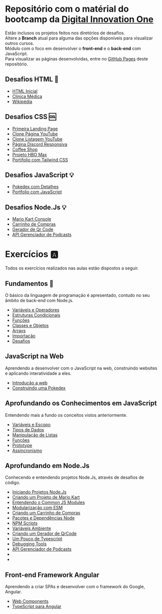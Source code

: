 # Repositório com o matérial do bootcamp da [Digital Innovation One](https://web.dio.me)
Estão inclusos os projetos feitos nos diretórios de desafios. <br>
Altere a **Branch** atual para alguma das opções disponíveis para visualizar outros cursos. <br>
Módulo com o foco em desenvolver o **front-end** e o **back-end** com JavaScript.<br>
Para visualizar as páginas desenvolvidas, entre no [GitHub Pages](https://gabryel-barboza.github.io/DIO/) deste repositório.

## Desafios HTML 📄
* [HTML Inicial](https://gabryel-barboza.github.io/DIO/web_developer/javascript/Desafios/Desafios_HTML/html_inicial.html)
* [Clínica Médica](https://gabryel-barboza.github.io/DIO/web_developer/javascript/Desafios/Desafios_HTML/clinica_medica/index.html)
* [Wikipédia](https://gabryel-barboza.github.io/DIO/web_developer/javascript/Desafios/Desafios_HTML/wikipedia/index.html)

## Desafios CSS 🆒
* [Primeira Landing Page](https://gabryel-barboza.github.io/DIO/web_developer/javascript/Desafios/Desafios_CSS/Primeira%20Landing%20Page)
* [Clone Página YouTube](https://gabryel-barboza.github.io/DIO/web_developer/javascript/Desafios/Desafios_CSS/Clone%20Página%20YouTube)
* [Clone Listagem YouTube](https://gabryel-barboza.github.io/DIO/web_developer/javascript/Desafios/Desafios_CSS/Clone%20Listagem%20do%20Youtube)
* [Página Discord Responsiva](https://gabryel-barboza.github.io/DIO/web_developer/javascript/Desafios/Desafios_CSS/Clone%20Discord)
* [Coffee Shop](https://gabryel-barboza.github.io/DIO/web_developer/javascript/Desafios/Desafios_CSS/Coffee%20Shop)
* [Projeto HBO Max](https://gabryel-barboza.github.io/DIO/web_developer/javascript/Desafios/Desafios_CSS/Clone%20HBO%20Max)
* [Portifolio com Tailwind CSS](https://gabryel-barboza.github.io/DIO/web_developer/javascript/Desafios/Desafios_CSS/Portifolio/src)

## Desafios JavaScript 💡
* [Pokedex com Detalhes](https://gabryel-barboza.github.io/DIO/web_developer/javascript/Desafios/Desafios_JavaScript/Pokedex)
* [Portfolio com JavaScript](https://gabryel-barboza.github.io/DIO/web_developer/javascript/Desafios/Desafios_JavaScript/Portfolio)

## Desafios Node.Js 💡
* [Mario Kart Console](https://github.com/Gabryel-Barboza/DIO/tree/JavaScript/web_developer/nodejs/00_Desafios/01_mario_kart)
* [Carrinho de Compras](https://github.com/Gabryel-Barboza/DIO/tree/JavaScript/web_developer/nodejs/00_Desafios/02_carrinho_shopee)
* [Gerador de Qr Code](https://github.com/Gabryel-Barboza/DIO/tree/JavaScript/web_developer/nodejs/00_Desafios/03_gerador_qr_code)
* [API Gerenciador de Podcasts](https://github.com/Gabryel-Barboza/DIO/tree/JavaScript/web_developer/nodejs/00_Desafios/04_gerenciador_podcast_api)

# Exercícios 🅰
Todos os exercícios realizados nas aulas estão dispostos a seguir.

## Fundamentos 👶
O básico da linguagem de programação é apresentado, contudo no seu âmbito de back-end com Node.js.
* [Variáveis e Operadores](https://github.com/Gabryel-Barboza/DIO/tree/JavaScript/web_developer/javascript/01_Fundamentos/01_Variáveis%20e%20Operadores)
* [Estruturas Condicionais](https://github.com/Gabryel-Barboza/DIO/tree/JavaScript/web_developer/javascript/01_Fundamentos/02_Estruturas%20Condicionais)
* [Funções](https://github.com/Gabryel-Barboza/DIO/tree/JavaScript/web_developer/javascript/01_Fundamentos/03_Funções)
* [Classes e Objetos](https://github.com/Gabryel-Barboza/DIO/tree/JavaScript/web_developer/javascript/01_Fundamentos/04_Classes%20e%20Objetos)
* [Arrays](https://github.com/Gabryel-Barboza/DIO/tree/JavaScript/web_developer/javascript/01_Fundamentos/05_Arrays)
* [Importação](https://github.com/Gabryel-Barboza/DIO/tree/JavaScript/web_developer/javascript/01_Fundamentos/06_Importação)
* [Desafios](https://github.com/Gabryel-Barboza/DIO/tree/JavaScript/web_developer/javascript/01_Fundamentos/07_Desafios)

## JavaScript na Web
Aprendendo a desenvolver com o JavaScript na web, construindo websites e aplicando interatividade a eles.
* [Introdução a web](https://gabryel-barboza.github.io/DIO/web_developer/javascript/02_JavaScript%20Web/Introdução)
* [Construindo uma Pokedex](https://gabryel-barboza.github.io/DIO/web_developer/javascript/02_JavaScript%20Web/Criando%20uma%20Pokedex)

## Aprofundando os Conhecimentos em JavaScript
Entendendo mais a fundo os conceitos vistos anteriormente.
* [Variáveis e Escopo](https://github.com/Gabryel-Barboza/DIO/tree/JavaScript/web_developer/javascript/03_Aprofundando%20Conceitos/Variáveis%20e%20Escopo)
* [Tipos de Dados](https://github.com/Gabryel-Barboza/DIO/tree/JavaScript/web_developer/javascript/03_Aprofundando%20Conceitos/Tipos%20de%20Dados)
* [Manipulação de Listas](https://github.com/Gabryel-Barboza/DIO/tree/JavaScript/web_developer/javascript/03_Aprofundando%20Conceitos/Manipulação%20de%20Listas)
* [Funções](https://github.com/Gabryel-Barboza/DIO/tree/JavaScript/web_developer/javascript/03_Aprofundando%20Conceitos/Funções)
* [Prototype](https://github.com/Gabryel-Barboza/DIO/tree/JavaScript/web_developer/javascript/03_Aprofundando%20Conceitos/Prototype)
* [Assincronismo](https://github.com/Gabryel-Barboza/DIO/tree/JavaScript/web_developer/javascript/03_Aprofundando%20Conceitos/Assincronismo)

## Aprofundando em Node.Js
Conhecendo e entendendo projetos Node.Js, através de desafios de código.
* [Iniciando Projetos Node.Js](https://github.com/Gabryel-Barboza/DIO/tree/JavaScript/web_developer/nodejs/02_meu-primeiro-projeto)
* [Criando um Projeto de Mario Kart](https://github.com/Gabryel-Barboza/DIO/tree/JavaScript/web_developer/nodejs/00_Desafios/01_mario_kart)
* [Entendendo o Common JS Modules](https://github.com/Gabryel-Barboza/DIO/tree/JavaScript/web_developer/nodejs/03_common-js-modules)
* [Modularização com ESM](https://github.com/Gabryel-Barboza/DIO/tree/JavaScript/web_developer/nodejs/04-esm-modules)
* [Criando um Carrinho de Compras](https://github.com/Gabryel-Barboza/DIO/tree/JavaScript/web_developer/nodejs/00_Desafios/02_carrinho_shopee)
* [Pacotes e Dependências Node](https://github.com/Gabryel-Barboza/DIO/tree/JavaScript/web_developer/nodejs/05_packages-basic)
* [NPM Scripts](https://github.com/Gabryel-Barboza/DIO/tree/JavaScript/web_developer/nodejs/06_npm_scripts)
* [Variáveis Ambiente](https://github.com/Gabryel-Barboza/DIO/tree/JavaScript/web_developer/nodejs/07_npm-environment)
* [Criando um Gerador de QrCode](https://github.com/Gabryel-Barboza/DIO/tree/JavaScript/web_developer/nodejs/00_Desafios/03_gerador_qr_code)
* [Um Pouco de Typescript](https://github.com/Gabryel-Barboza/DIO/tree/JavaScript/web_developer/nodejs/08_typescript)
* [Debugging Tools](https://github.com/Gabryel-Barboza/DIO/blob/JavaScript/web_developer/nodejs/09_debug/src/index.ts)
* [API Gerenciador de Podcasts](https://github.com/Gabryel-Barboza/DIO/tree/JavaScript/web_developer/nodejs/00_Desafios/04_gerenciador_podcast_api)
* []()
* []()

## Front-end Framework Angular
Aprendendo a criar SPAs e desenvolver com o framework do Google, Angular.
* [Web Components](https://github.com/Gabryel-Barboza/DIO/tree/JavaScript/web_developer/angular/01-primeiro-componente)
* [TypeScript para Angular](https://github.com/Gabryel-Barboza/DIO/tree/JavaScript/web_developer/angular/02-typescript-angular)

